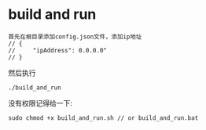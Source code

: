 # build and run

```
首先在根目录添加config.json文件，添加ip地址
// {
//     "ipAddress": 0.0.0.0"
// }
```
然后执行
```
./build_and_run
```
没有权限记得给一下:
```
sudo chmod +x build_and_run.sh // or build_and_run.bat
```
